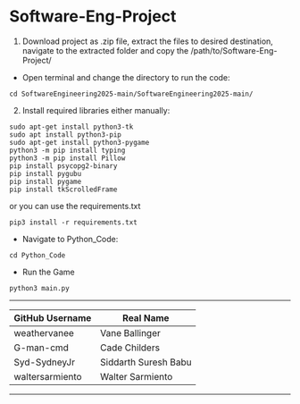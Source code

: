 # Software-Eng-Project

  1. Download project as .zip file, extract the files to desired destination, navigate to the extracted folder and copy the /path/to/Software-Eng-Project/
  - Open terminal and change the directory to run the code:
  ```
  cd SoftwareEngineering2025-main/SoftwareEngineering2025-main/
  ```

  2. Install required libraries either manually:
  ```    
  sudo apt-get install python3-tk
  sudo apt install python3-pip
  sudo apt-get install python3-pygame
  python3 -m pip install typing
  python3 -m pip install Pillow
  pip install psycopg2-binary
  pip install pygubu
  pip install pygame
  pip install tkScrolledFrame
  ```
  or you can use the requirements.txt
  ```
  pip3 install -r requirements.txt
  ```
  - Navigate to Python_Code:

  ```
  cd Python_Code
  ```
  - Run the Game
  ```
  python3 main.py
  ```
 _______________________________________
| GitHub Username | Real Name       |
|--------------|-----------------|
|  weathervanee  | Vane Ballinger  |
|  G-man-cmd  | Cade Childers |
| Syd-SydneyJr  | Siddarth Suresh Babu|
| waltersarmiento  | Walter Sarmiento|
 _______________________________________
